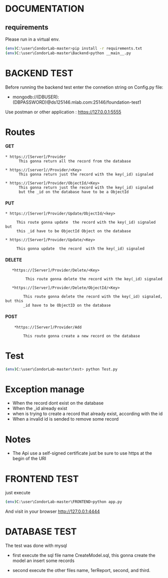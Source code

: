 # DOCUMENTATION #


 


## requirements ##

Please run in a virtual env.
 
```sh
(env)C:\user\CondorLab-master>pip install -r requirements.txt
(env)C:\user\CondorLab-master\Backend>python __main__.py
```


# BACKEND TEST #

Before running the backend test enter the connetion string on Config.py file:

+ mongodb://(DBUSER):(DBPASSWORD)@ds125146.mlab.com:25146/foundation-test1


Use postman or other application : https://127.0.0.1:5555

# Routes #


 ####  GET ####
    * https://[Server]/Provider
          This gonna return all the record from the database

    * https://[server]//Provider/<Key>
          This gonna return just the record with the key(_id) signaled 
	
    * https://[Server]/Provider/ObjectId/<Key>
          This gonna return just the record with the key(_id) signaled
	      but the _id on the database have to be a ObjectId

 ####  PUT ####
    * https://[Server]/Provider/Update/ObjectId/<key>
    
         This route gonna update  the record with the key(_id) signaled but 
         this _id have to be ObjectId Object on the database

    * https://[Server]/Provider/Update/<Key>
    
         This gonna update  the record  with the key(_id) signaled
    
 #### DELETE ####
       *https://[Server]/Provider/Delete/<Key>
        
             This route gonna delete the record with the key(_id) signaled
             
       *https://[Server]/Provider/Delete/ObjectId/<Key>
        
            This route gonna delete the record with the key(_id) signaled, but this 
            _id have to be ObjectID on the database
            
#### POST ####
        *https://[Server]/Provider/Add
        
            This route gonna create a new record on the database
            

# Test #

	 
```sh
(env)C:\user\CondorLab-master\test> python Test.py
```

# Exception manage #

   + When the record dont exist on the database
   + When the _id already exist
   + when is trying  to create a record that already exist, according with the id
   + When a invalid id is sended to remove some record
    
# Notes #

+ The Api use a self-signed certificate just be sure to use https at the begin of the URI


# FRONTEND TEST #


just execute 

```sh
(env)C:\user\CondorLab-master\FRONTEND>python app.py
```

And visit in your browser http://127.0.0.1:4444



# DATABASE TEST #

The test was done with mysql

+ first execute the sql file name CreateModel.sql, this gonna create the model an insert some records

+ second execute the other files name, 1erReport, second, and third.




